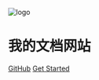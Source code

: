 ![logo](_media/icon.svg)
# 我的文档网站



[GitHub](https://github.com/docsifyjs/docsify/)
[Get Started](#quick-start)
